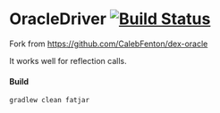 # OracleDriver [![Build Status](https://travis-ci.org/acgmohu/OracleDriver.svg?branch=master)](https://travis-ci.org/acgmohu/OracleDriver)

Fork from https://github.com/CalebFenton/dex-oracle


It works well for reflection calls.

#### Build

```
gradlew clean fatjar
```
